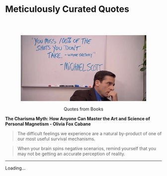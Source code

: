 # Meticulously Curated Quotes

<br/><br/>

<center><img src="/resources/mscott_quote.jpg" width="80%" and height="80%"></center>

<p style="text-align: center;">Quotes from Books</p>

**The Charisma Myth: How Anyone Can Master the Art and Science of Personal Magnetism - Olivia Fox Cabane**

> The difficult feelings we experience are a natural by-product of one of our most useful survival mechanisms.

> When your brain spins negative scenarios, remind yourself that you may not be getting an accurate perception of reality.

---

Loading...
